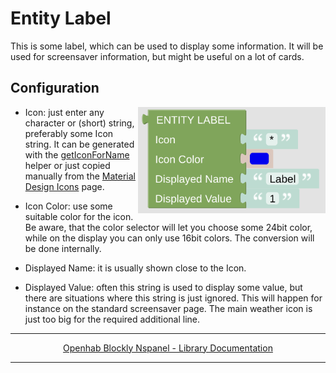 # Entity Label

This is some label, which can be used to display some information. It will be used for screensaver information, but might be useful on a lot of cards. 

## Configuration

[<img src="img/blockLibrary_nspanel_entities_label.png" align="right" width="300">](img/blockLibrary_nspanel_entities_label.png)

- Icon: just enter any character or (short) string, preferably some Icon string. It can be generated with the [getIconForName](blockLibrary_nspanel_helpers_getIconForName.md) helper or just copied manually from the [Material Design Icons](https://docs.nspanel.pky.eu/icon-cheatsheet.html) page.

- Icon Color: use some suitable color for the icon. Be aware, that the color selector will let you choose some 24bit color, while on the display you can only use 16bit colors. The conversion will be done internally.

- Displayed Name: it is usually shown close to the Icon.

- Displayed Value: often this string is used to display some value, but there are situations where this string is just ignored. This will happen for instance on the standard screensaver page. The main weather icon is just too big for the required additional line.

---

[<p style="text-align: center;">Openhab Blockly Nspanel - Library Documentation</p>](README.md)

---
